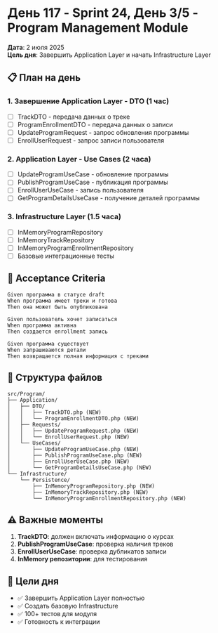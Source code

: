# День 117 - Sprint 24, День 3/5 - Program Management Module

**Дата**: 2 июля 2025  
**Цель дня**: Завершить Application Layer и начать Infrastructure Layer

## 📋 План на день

### 1. Завершение Application Layer - DTO (1 час)
- [ ] TrackDTO - передача данных о треке
- [ ] ProgramEnrollmentDTO - передача данных о записи
- [ ] UpdateProgramRequest - запрос обновления программы
- [ ] EnrollUserRequest - запрос записи пользователя

### 2. Application Layer - Use Cases (2 часа)
- [ ] UpdateProgramUseCase - обновление программы
- [ ] PublishProgramUseCase - публикация программы
- [ ] EnrollUserUseCase - запись пользователя
- [ ] GetProgramDetailsUseCase - получение деталей программы

### 3. Infrastructure Layer (1.5 часа)
- [ ] InMemoryProgramRepository
- [ ] InMemoryTrackRepository
- [ ] InMemoryProgramEnrollmentRepository
- [ ] Базовые интеграционные тесты

## 🎯 Acceptance Criteria

```gherkin
Given программа в статусе draft
When программа имеет треки и готова
Then она может быть опубликована

Given пользователь хочет записаться
When программа активна
Then создается enrollment запись

Given программа существует
When запрашиваются детали
Then возвращается полная информация с треками
```

## 📁 Структура файлов

```
src/Program/
├── Application/
│   ├── DTO/
│   │   ├── TrackDTO.php (NEW)
│   │   └── ProgramEnrollmentDTO.php (NEW)
│   ├── Requests/
│   │   ├── UpdateProgramRequest.php (NEW)
│   │   └── EnrollUserRequest.php (NEW)
│   └── UseCases/
│       ├── UpdateProgramUseCase.php (NEW)
│       ├── PublishProgramUseCase.php (NEW)
│       ├── EnrollUserUseCase.php (NEW)
│       └── GetProgramDetailsUseCase.php (NEW)
└── Infrastructure/
    └── Persistence/
        ├── InMemoryProgramRepository.php (NEW)
        ├── InMemoryTrackRepository.php (NEW)
        └── InMemoryProgramEnrollmentRepository.php (NEW)
```

## ⚠️ Важные моменты

1. **TrackDTO**: должен включать информацию о курсах
2. **PublishProgramUseCase**: проверка наличия треков
3. **EnrollUserUseCase**: проверка дубликатов записи
4. **InMemory репозитории**: для тестирования

## 🏁 Цели дня

- ✅ Завершить Application Layer полностью
- ✅ Создать базовую Infrastructure
- ✅ 100+ тестов для модуля
- ✅ Готовность к интеграции 